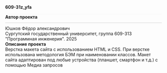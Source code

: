 
<b> 609-31z_yfa </b> <br>
<div style="
    border-top: 1px solid #ccc;
    transform: scaleY(0.2);
"></div>
<b> Автор проекта </b> <br>
<hr style="border: 1; height: 0.1px; background: #ccc; margin: 10px 0;">
Юшков Фёдор александрович <br>
Сургутский государственный университет, группа 609-313 "Программная инженерия".
2025 <br>
<b> Описание проекта </b> <br>
Верстка макета сайта с использованием HTML и CSS. При верстке использована методология БЭМ при наименовании классов. Макет сайта адаптирован под любые устройства (планшет, смартфон и т.д.) с помощью
Медиа запросов
